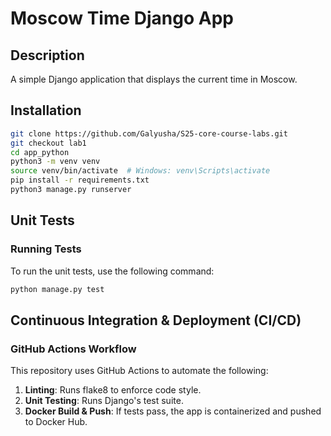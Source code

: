 #  Moscow Time Django App

## Description
A simple Django application that displays the current time in Moscow.

## Installation
```bash
git clone https://github.com/Galyusha/S25-core-course-labs.git
git checkout lab1
cd app_python
python3 -m venv venv
source venv/bin/activate  # Windows: venv\Scripts\activate
pip install -r requirements.txt
python3 manage.py runserver
```
## Unit Tests

### Running Tests
To run the unit tests, use the following command:

```bash
python manage.py test
```

## Continuous Integration & Deployment (CI/CD)

### GitHub Actions Workflow
This repository uses GitHub Actions to automate the following:
1. **Linting**: Runs flake8 to enforce code style.
2. **Unit Testing**: Runs Django's test suite.
3. **Docker Build & Push**: If tests pass, the app is containerized and pushed to Docker Hub.

